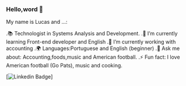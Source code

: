 ### Hello,word 👋


My name is Lucas and ...:

 .📚 Technologist in Systems Analysis and Development.
 .🌱 I’m currently learning Front-end developer and English 
 .🔭 I’m currently working with accounting
 .🌍 Languages:Portuguese and English (beginner)
 .💬 Ask me about: Accounting,foods,music and American football.
 .⚡ Fun fact: I love American football (Go Pats), music and cooking.

[![Linkedin Badge](https://www.linkedin.com/in/lucas-damasceno-oliveira-629a027b/)]
